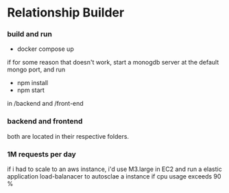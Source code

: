 # Relationship Builder
### build and run 
  - docker compose up

if for some reason that doesn't work, start a monogdb server at the default mongo port, and run 
  - npm install
  - npm start 

in /backend and /front-end


### backend and  frontend
both are located in their respective folders. 

### 1M requests per day
if i had to scale to an aws instance, i'd use M3.large in EC2 and run a elastic application load-balanacer to autosclae a instance if cpu usage exceeds 90 %

